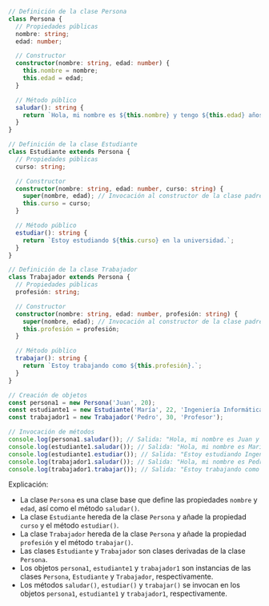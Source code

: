 ```typescript
// Definición de la clase Persona
class Persona {
  // Propiedades públicas
  nombre: string;
  edad: number;

  // Constructor
  constructor(nombre: string, edad: number) {
    this.nombre = nombre;
    this.edad = edad;
  }

  // Método público
  saludar(): string {
    return `Hola, mi nombre es ${this.nombre} y tengo ${this.edad} años.`;
  }
}

// Definición de la clase Estudiante
class Estudiante extends Persona {
  // Propiedades públicas
  curso: string;

  // Constructor
  constructor(nombre: string, edad: number, curso: string) {
    super(nombre, edad); // Invocación al constructor de la clase padre
    this.curso = curso;
  }

  // Método público
  estudiar(): string {
    return `Estoy estudiando ${this.curso} en la universidad.`;
  }
}

// Definición de la clase Trabajador
class Trabajador extends Persona {
  // Propiedades públicas
  profesión: string;

  // Constructor
  constructor(nombre: string, edad: number, profesión: string) {
    super(nombre, edad); // Invocación al constructor de la clase padre
    this.profesión = profesión;
  }

  // Método público
  trabajar(): string {
    return `Estoy trabajando como ${this.profesión}.`;
  }
}

// Creación de objetos
const persona1 = new Persona('Juan', 20);
const estudiante1 = new Estudiante('María', 22, 'Ingeniería Informática');
const trabajador1 = new Trabajador('Pedro', 30, 'Profesor');

// Invocación de métodos
console.log(persona1.saludar()); // Salida: "Hola, mi nombre es Juan y tengo 20 años."
console.log(estudiante1.saludar()); // Salida: "Hola, mi nombre es María y tengo 22 años."
console.log(estudiante1.estudiar()); // Salida: "Estoy estudiando Ingeniería Informática en la universidad."
console.log(trabajador1.saludar()); // Salida: "Hola, mi nombre es Pedro y tengo 30 años."
console.log(trabajador1.trabajar()); // Salida: "Estoy trabajando como Profesor."
```

Explicación:

* La clase `Persona` es una clase base que define las propiedades `nombre` y `edad`, así como el método `saludar()`.
* La clase `Estudiante` hereda de la clase `Persona` y añade la propiedad `curso` y el método `estudiar()`.
* La clase `Trabajador` hereda de la clase `Persona` y añade la propiedad `profesión` y el método `trabajar()`.
* Las clases `Estudiante` y `Trabajador` son clases derivadas de la clase `Persona`.
* Los objetos `persona1`, `estudiante1` y `trabajador1` son instancias de las clases `Persona`, `Estudiante` y `Trabajador`, respectivamente.
* Los métodos `saludar()`, `estudiar()` y `trabajar()` se invocan en los objetos `persona1`, `estudiante1` y `trabajador1`, respectivamente.